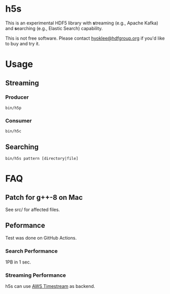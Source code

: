 # h5s

  This is an experimental HDF5 library with **s**treaming (e.g., Apache Kafka) and
 **s**earching (e.g., Elastic Search) capability. 

  This is not free software. Please contact hyoklee@hdfgroup.org if you'd like to buy and try it.

# Usage

## Streaming

### Producer

`bin/h5p`

### Consumer

`bin/h5c`

## Searching

`bin/h5s pattern [directory|file]`

# FAQ

## Patch for g++-8 on Mac

  See src/ for affected files.
  
## Peformance
  
  Test was done on GitHub Actions.
  
### Search Performance

 1PB in 1 sec.
  
### Streaming Performance

  h5s can use [AWS Timestream](https://aws.amazon.com/timestream/) as backend.
  

  
